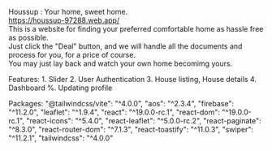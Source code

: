 Houssup : Your home, sweet home.  
https://houssup-97288.web.app/   
This is a website for finding your preferred comfortable home as hassle free as possible.  
Just click the "Deal" button, and we will handle all the documents and process for you, for a price of course.  
You may just lay back and watch your own home becomimg yours.  

Features:
    1. Slider
    2. User Authentication
    3. House listing, House details
    4. Dashboard
    %. Updating profile 


Packages:
    "@tailwindcss/vite": "^4.0.0",
    "aos": "^2.3.4",
    "firebase": "^11.2.0",
    "leaflet": "^1.9.4",
    "react": "^19.0.0-rc.1",
    "react-dom": "^19.0.0-rc.1",
    "react-icons": "^5.4.0",
    "react-leaflet": "^5.0.0-rc.2",
    "react-paginate": "^8.3.0",
    "react-router-dom": "^7.1.3",
    "react-toastify": "^11.0.3",
    "swiper": "^11.2.1",
    "tailwindcss": "^4.0.0"